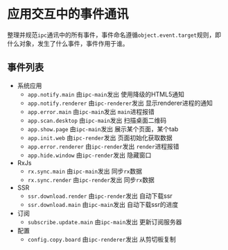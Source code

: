 # 应用交互中的事件通讯
整理并规范`ipc`通讯中的所有事件，事件命名遵循`object.event.target`规则，即什么对象，发生了什么事件，事件作用于谁。

## 事件列表
- 系统应用
  * `app.notify.main` 由`ipc-main`发出 使用降级的HTML5通知
  * `app.notify.renderer` 由`ipc-renderer`发出 显示renderer进程的通知
  * `app.error.main` 由`ipc-main`发出 `main`进程报错
  * `app.scan.desktop` 由`ipc-main`发出 扫描桌面二维码
  * `app.show.page` 由`ipc-main`发出 展示某个页面，某个tab
  * `app.init.web` 由`ipc-render`发出 页面初始化获取数据
  * `app.error.renderer` 由`ipc-render`发出 `render`进程报错
  * `app.hide.window` 由`ipc-render`发出 隐藏窗口
- RxJs
  * `rx.sync.main` 由`ipc-main`发出 同步`rx`数据
  * `rx.sync.render` 由`ipc-render`发出 同步`rx`数据
- SSR
  * `ssr.download.render` 由`ipc-render`发出 自动下载ssr
  * `ssr.download.main` 由`ipc-main`发出 自动下载ssr的进度
- 订阅
  * `subscribe.update.main` 由`ipc-main`发出 更新订阅服务器
- 配置
  * `config.copy.board` 由`ipc-renderer`发出 从剪切板复制

